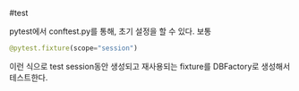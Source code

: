---
---

#test

pytest에서 conftest.py를 통해, 초기 설정을 할 수 있다.
보통
```python
@pytest.fixture(scope="session")
```
이런 식으로 test session동안 생성되고 재사용되는 fixture를 DBFactory로 생성해서 테스트한다.
